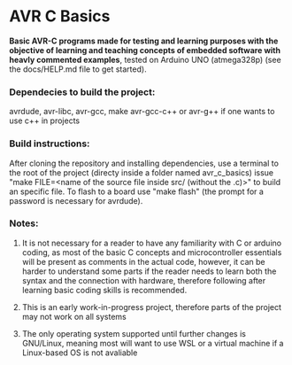 # AVR C Basics

**Basic AVR-C programs made for testing and learning purposes with the objective of learning and teaching concepts of embedded software with heavly commented examples**, tested on Arduino UNO (atmega328p) (see the docs/HELP.md file to get started).


### Dependecies to build the project:
avrdude, avr-libc, avr-gcc, make
avr-gcc-c++ or avr-g++ if one wants to use c++ in projects


### Build instructions: 
After cloning the repository and installing dependencies, use a terminal to the root of the project (directy inside a folder named avr_c_basics) issue "make FILE=<name of the source file inside src/ (without the .c)>" to build an specific file. To flash to a board use "make flash" (the prompt for a password is necessary for avrdude).


### Notes:
1) It is not necessary for a reader to have any familiarity with C or arduino coding, as most of the basic C concepts and microcontroller essentials will be present as comments in the actual code, however, it can be harder to understand some parts if the reader needs to learn both the syntax and the connection with hardware, therefore following after learning basic coding skills is recommended.

2) This is an early work-in-progress project, therefore parts of the project may not work on all systems
    
3) The only operating system supported until further changes is GNU/Linux, meaning most will want to use WSL or a virtual machine if a Linux-based OS is not avaliable 
